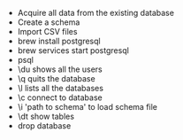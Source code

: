 - Acquire all data from the existing database
- Create a schema
- Import CSV files
- brew install postgresql
- brew services start postgresql
- psql <db name>
- \du shows all the users
- \q quits the database
- \l lists all the databases
- \c <db name> connect to database
- \i 'path to schema' to load schema file
- \dt show tables
- drop database <table name>
